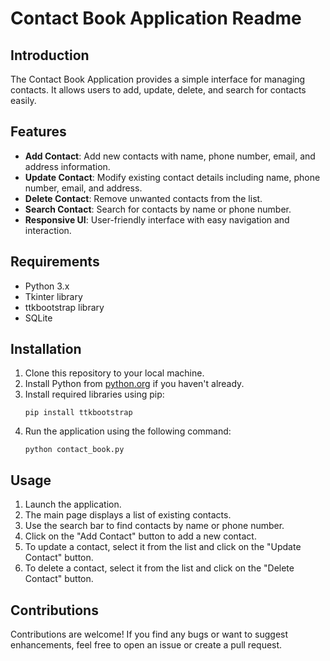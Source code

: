 # Contact Book Application Readme

## Introduction
The Contact Book Application provides a simple interface for managing contacts. It allows users to add, update, delete, and search for contacts easily.

## Features
- **Add Contact**: Add new contacts with name, phone number, email, and address information.
- **Update Contact**: Modify existing contact details including name, phone number, email, and address.
- **Delete Contact**: Remove unwanted contacts from the list.
- **Search Contact**: Search for contacts by name or phone number.
- **Responsive UI**: User-friendly interface with easy navigation and interaction.

## Requirements
- Python 3.x
- Tkinter library
- ttkbootstrap library
- SQLite

## Installation
1. Clone this repository to your local machine.
2. Install Python from [python.org](https://www.python.org/) if you haven't already.
3. Install required libraries using pip:
    ```
    pip install ttkbootstrap
    ```
4. Run the application using the following command:
    ```
    python contact_book.py
    ```

## Usage
1. Launch the application.
2. The main page displays a list of existing contacts.
3. Use the search bar to find contacts by name or phone number.
4. Click on the "Add Contact" button to add a new contact.
5. To update a contact, select it from the list and click on the "Update Contact" button.
6. To delete a contact, select it from the list and click on the "Delete Contact" button.

## Contributions
Contributions are welcome! If you find any bugs or want to suggest enhancements, feel free to open an issue or create a pull request.


